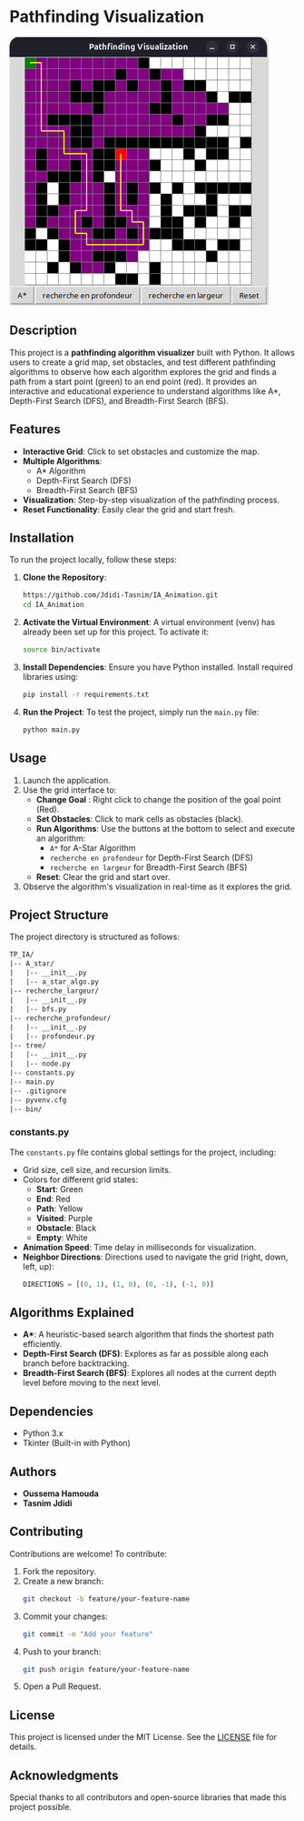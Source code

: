# Pathfinding Visualization
![Pathfinding Visualization](screenshot/example.png)
## Description
This project is a **pathfinding algorithm visualizer** built with Python. It allows users to create a grid map, set obstacles, and test different pathfinding algorithms to observe how each algorithm explores the grid and finds a path from a start point (green) to an end point (red). It provides an interactive and educational experience to understand algorithms like A\*, Depth-First Search (DFS), and Breadth-First Search (BFS).

## Features
- **Interactive Grid**: Click to set obstacles and customize the map.
- **Multiple Algorithms**:
  - A\* Algorithm
  - Depth-First Search (DFS)
  - Breadth-First Search (BFS)
- **Visualization**: Step-by-step visualization of the pathfinding process.
- **Reset Functionality**: Easily clear the grid and start fresh.

## Installation
To run the project locally, follow these steps:

1. **Clone the Repository**:
   ```bash
   https://github.com/Jdidi-Tasnim/IA_Animation.git
   cd IA_Animation
   ```

2. **Activate the Virtual Environment**:
   A virtual environment (venv) has already been set up for this project. To activate it:
   ```bash
   source bin/activate
   ```

3. **Install Dependencies**:
   Ensure you have Python installed. Install required libraries using:
   ```bash
   pip install -r requirements.txt
   ```

4. **Run the Project**:
   To test the project, simply run the `main.py` file:
   ```bash
   python main.py
   ```

## Usage
1. Launch the application.
2. Use the grid interface to:
   - **Change Goal** : Right click to change the position of the goal point (Red).
   - **Set Obstacles**: Click to mark cells as obstacles (black).
   - **Run Algorithms**: Use the buttons at the bottom to select and execute an algorithm:
     - `A*` for A-Star Algorithm
     - `recherche en profondeur` for Depth-First Search (DFS)
     - `recherche en largeur` for Breadth-First Search (BFS)
   - **Reset**: Clear the grid and start over.
3. Observe the algorithm's visualization in real-time as it explores the grid.

## Project Structure
The project directory is structured as follows:
```
TP_IA/
|-- A_star/
|   |-- __init__.py
|   |-- a_star_algo.py
|-- recherche_largeur/
|   |-- __init__.py
|   |-- bfs.py
|-- recherche_profondeur/
|   |-- __init__.py
|   |-- profondeur.py
|-- tree/
|   |-- __init__.py
|   |-- node.py
|-- constants.py
|-- main.py
|-- .gitignore
|-- pyvenv.cfg
|-- bin/
```

### constants.py
The `constants.py` file contains global settings for the project, including:
- Grid size, cell size, and recursion limits.
- Colors for different grid states:
  - **Start**: Green
  - **End**: Red
  - **Path**: Yellow
  - **Visited**: Purple
  - **Obstacle**: Black
  - **Empty**: White
- **Animation Speed**: Time delay in milliseconds for visualization.
- **Neighbor Directions**: Directions used to navigate the grid (right, down, left, up):
   ```python
   DIRECTIONS = [(0, 1), (1, 0), (0, -1), (-1, 0)]
   ```

## Algorithms Explained
- **A\***: A heuristic-based search algorithm that finds the shortest path efficiently.
- **Depth-First Search (DFS)**: Explores as far as possible along each branch before backtracking.
- **Breadth-First Search (BFS)**: Explores all nodes at the current depth level before moving to the next level.

## Dependencies
- Python 3.x
- Tkinter (Built-in with Python)

## Authors
- **Oussema Hamouda**
- **Tasnim Jdidi**

## Contributing
Contributions are welcome! To contribute:
1. Fork the repository.
2. Create a new branch:
   ```bash
   git checkout -b feature/your-feature-name
   ```
3. Commit your changes:
   ```bash
   git commit -m "Add your feature"
   ```
4. Push to your branch:
   ```bash
   git push origin feature/your-feature-name
   ```
5. Open a Pull Request.

## License
This project is licensed under the MIT License. See the [LICENSE](LICENSE) file for details.

## Acknowledgments
Special thanks to all contributors and open-source libraries that made this project possible.
